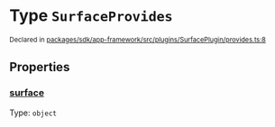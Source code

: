 # Type `SurfaceProvides`
<sub>Declared in [packages/sdk/app-framework/src/plugins/SurfacePlugin/provides.ts:8](https://github.com/dxos/dxos/blob/4cb70f94e/packages/sdk/app-framework/src/plugins/SurfacePlugin/provides.ts#L8)</sub>




## Properties
### [surface](https://github.com/dxos/dxos/blob/4cb70f94e/packages/sdk/app-framework/src/plugins/SurfacePlugin/provides.ts#L9)
Type: <code>object</code>





